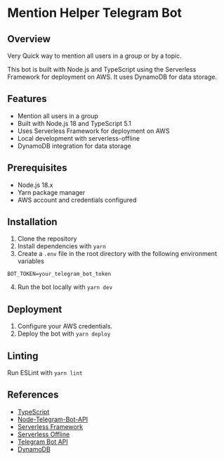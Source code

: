 # Mention Helper Telegram Bot

## Overview
Very Quick way to mention all users in a group or by a topic.

This bot is built with Node.js and TypeScript using the Serverless Framework for deployment on AWS. It uses DynamoDB for data storage.

## Features

- Mention all users in a group
- Built with Node.js 18 and TypeScript 5.1
- Uses Serverless Framework for deployment on AWS
- Local development with serverless-offline
- DynamoDB integration for data storage

## Prerequisites

- Node.js 18.x
- Yarn package manager
- AWS account and credentials configured

## Installation

1. Clone the repository
2. Install dependencies with `yarn`
3. Create a `.env` file in the root directory with the following environment variables

```
BOT_TOKEN=your_telegram_bot_token
```

4. Run the bot locally with `yarn dev`

## Deployment

1. Configure your AWS credentials.
2. Deploy the bot with `yarn deploy`

## Linting

Run ESLint with `yarn lint`

## References

- [TypeScript](https://www.typescriptlang.org/)
- [Node-Telegram-Bot-API](https://github.com/yagop/node-telegram-bot-api)
- [Serverless Framework](https://www.serverless.com/)
- [Serverless Offline](https://www.serverless.com/plugins/serverless-offline)
- [Telegram Bot API](https://core.telegram.org/bots/api)
- [DynamoDB](https://aws.amazon.com/dynamodb/)
